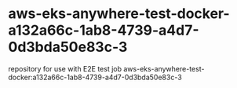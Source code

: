 # aws-eks-anywhere-test-docker-a132a66c-1ab8-4739-a4d7-0d3bda50e83c-3
repository for use with E2E test job aws-eks-anywhere-test-docker:a132a66c-1ab8-4739-a4d7-0d3bda50e83c-3
